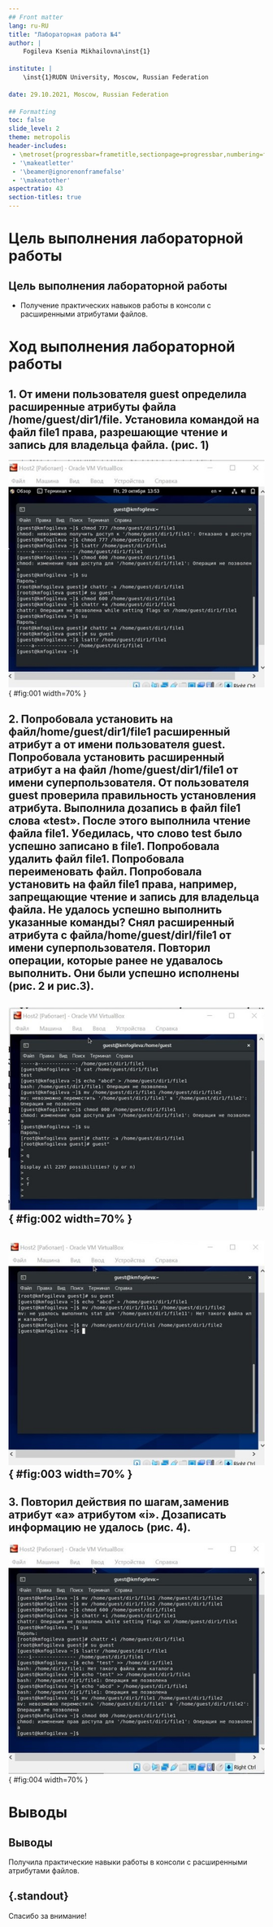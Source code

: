 ```yaml
---
## Front matter
lang: ru-RU
title: "Лабораторная работа №4"
author: |
	Fogileva Ksenia Mikhailovna\inst{1}

institute: |
	\inst{1}RUDN University, Moscow, Russian Federation
	
date: 29.10.2021, Moscow, Russian Federation

## Formatting
toc: false
slide_level: 2
theme: metropolis
header-includes: 
 - \metroset{progressbar=frametitle,sectionpage=progressbar,numbering=fraction}
 - '\makeatletter'
 - '\beamer@ignorenonframefalse'
 - '\makeatother'
aspectratio: 43
section-titles: true
---
```


# Цель выполнения лабораторной работы

## Цель выполнения лабораторной работы

- Получение практических навыков работы в консоли с расширенными атрибутами файлов.

# Ход выполнения лабораторной работы

## 1. От имени пользователя guest определила расширенные атрибуты файла /home/guest/dir1/file. Установила командой на файл file1 права, разрешающие чтение и запись для владельца файла. (рис. 1)
![Рис. 1.](image/1.jpg){ #fig:001 width=70% }

## 2. Попробовала установить на файл/home/guest/dir1/file1 расширенный атрибут a от имени пользователя guest. Попробовала установить расширенный атрибут a на файл /home/guest/dir1/file1 от имени суперпользователя. От пользователя guest проверила правильность установления атрибута. Выполнила дозапись в файл file1 слова «test». После этого выполнила чтение файла file1. Убедилась, что слово test было успешно записано в file1. Попробовала удалить файл file1. Попробовала переименовать файл. Попробовала установить на файл file1 права, например, запрещающие чтение и запись для владельца файла. Не удалось успешно выполнить указанные команды? Снял расширенный атрибутa с файла/home/guest/dirl/file1 от имени суперпользователя. Повторил операции, которые ранее не удавалось выполнить. Они были успешно исполнены (рис. 2 и рис.3).

## ![Рис. 2.](image/2.jpg){ #fig:002 width=70% }

## ![Рис. 3.](image/3.jpg){ #fig:003 width=70% }

## 3. Повторил действия по шагам,заменив атрибут «a» атрибутом «i». Дозаписать информацию не удалось (рис. 4).
![Рис. 4.](image/4.jpg){ #fig:004 width=70% }

# Выводы

## Выводы

Получила практические навыки работы в консоли с расширенными атрибутами файлов.

## {.standout}

Спасибо за внимание!
